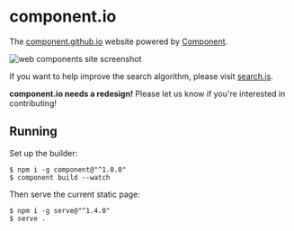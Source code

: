 # component.io

  The [component.github.io](http://component.github.io) website powered by [Component](https://github.com/componentjs/component).

  ![web components site screenshot](http://f.cl.ly/items/410J2r0Y1Q0m3q01182y/site.png)

  If you want to help improve the search algorithm, please visit [search.js](https://github.com/component/search.js).

  __component.io needs a redesign!__ Please let us know if you're interested in contributing!

## Running

  Set up the builder:

```
$ npm i -g component@"^1.0.0"
$ component build --watch
```

  Then serve the current static page:

```
$ npm i -g serve@"^1.4.0"
$ serve .
```
